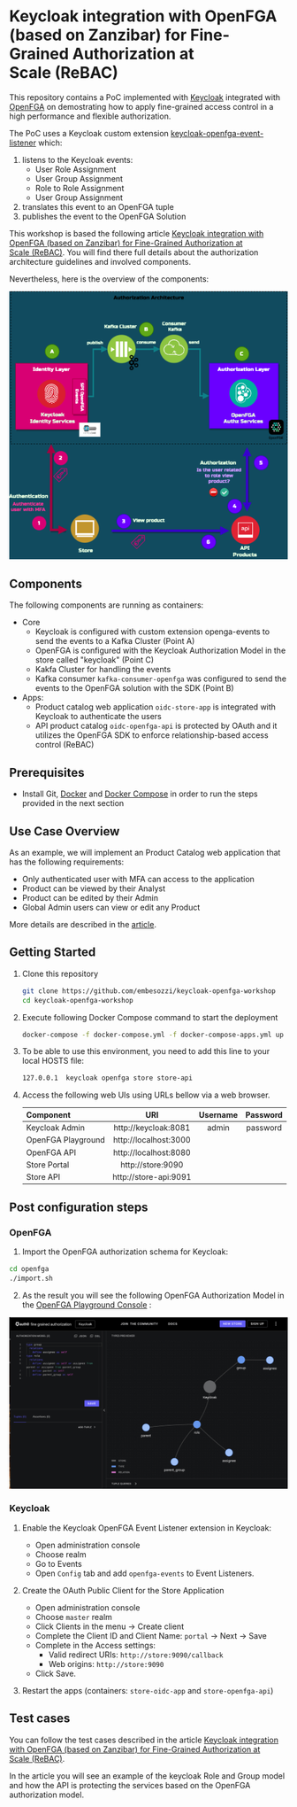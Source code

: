 # Keycloak integration with OpenFGA (based on Zanzibar) for Fine-Grained Authorization at Scale (ReBAC)
This repository contains a PoC implemented with [Keycloak](https://www.keycloak.org/) integrated with [OpenFGA](https://openfga.dev/) on demostrating how to apply fine-grained access control in a high performance and flexible authorization.

The PoC uses a Keycloak custom extension [keycloak-openfga-event-listener](https://github.com/embesozzi/keycloak-openfga-event-listener) which:
1. listens to the Keycloak events: 
   * User Role Assignment
   * User Group Assignment
   * Role to Role Assignment 
   * User Group Assignment 
2. translates this event to an OpenFGA tuple
3. publishes the event to the OpenFGA Solution

This workshop is based the following article [Keycloak integration with OpenFGA (based on Zanzibar) for Fine-Grained Authorization at Scale (ReBAC)](https://embesozzi.medium.com/keycloak-integration-with-openfga-based-on-zanzibar-for-fine-grained-authorization-at-scale-d3376de00f9a). You will find there full details about the authorization architecture guidelines and involved components.

Nevertheless, here is the overview of the components:

![solution-architecture](doc/images/solution-architecture.png)

## Components
The following components are running as containers:

* Core 
    * Keycloak is configured with custom extension openga-events to send the events to a Kafka Cluster (Point A)
    * OpenFGA is configured with the Keycloak Authorization Model in the store called "keycloak" (Point C)
    * Kakfa Cluster for handling the events
    * Kafka consumer `kafka-consumer-openfga` was configured to send the events to the OpenFGA solution with the SDK (Point B)
* Apps:
    * Product catalog web application `oidc-store-app` is integrated with Keycloak to authenticate the users
    * API product catalog `oidc-openfga-api` is protected by OAuth and it utilizes the OpenFGA SDK to enforce relationship-based access control (ReBAC)

## Prerequisites

 * Install Git, [Docker](https://www.docker.com/get-docker) and [Docker Compose](https://docs.docker.com/compose/install/#install-compose) in order to run the steps provided in the next section<br>

## Use Case Overview

As an example, we will implement an Product Catalog web application that has the following requirements:
* Only authenticated user with MFA can access to the application
* Product can be viewed by their Analyst
* Product can be edited by their Admin
* Global Admin users can view or edit any Product

More details are described in the [article](https://embesozzi.medium.com/keycloak-integration-with-openfga-based-on-zanzibar-for-fine-grained-authorization-at-scale-d3376de00f9a).

## Getting Started

1. Clone this repository
    ````bash
    git clone https://github.com/embesozzi/keycloak-openfga-workshop
    cd keycloak-openfga-workshop
    ````

2. Execute following Docker Compose command to start the deployment

   ```sh
   docker-compose -f docker-compose.yml -f docker-compose-apps.yml up
   ```

3. To be able to use this environment, you need to add this line to your local HOSTS file:

   ```sh
   127.0.0.1  keycloak openfga store store-api
   ```

4. Access the following web UIs using URLs bellow via a web browser.

    | Component                 |  URI                          |  Username   | Password    |
    | ------------------------- |:-----------------------------:|:-----------:|:-----------:|
    | Keycloak Admin            |   http://keycloak:8081        |  admin      |  password  |
    | OpenFGA Playground        |   http://localhost:3000       |             |             |
    | OpenFGA API               |   http://localhost:8080       |             |             |
    | Store Portal              |   http://store:9090           |             |             |
    | Store API                 |   http://store-api:9091       |             |             |


## Post configuration steps

### OpenFGA
1. Import the OpenFGA authorization schema for Keycloak:
``` bash
cd openfga
./import.sh
```
2. As the result you will see the following OpenFGA Authorization Model in the [OpenFGA Playground Console](http://localhost:8080) :

![openfga-keycloak-authorization-model](doc/images/openfga-authz-model.png)

### Keycloak
1. Enable the Keycloak OpenFGA Event Listener extension in Keycloak:

    * Open administration console
    * Choose realm
    * Go to Events
    * Open `Config` tab and add `openfga-events` to Event Listeners.

2. Create the OAuth Public Client for the Store Application

    * Open administration console
    * Choose `master` realm
    * Click Clients in the menu -> Create client
    * Complete the Client ID and Client Name: `portal` -> Next -> Save
    * Complete in the Access settings: 
        * Valid redirect URIs: `http://store:9090/callback`
        * Web origins: `http://store:9090`
    * Click Save.

3. Restart the apps (containers: `store-oidc-app` and `store-openfga-api`)

## Test cases
You can follow the test cases described in the article [Keycloak integration with OpenFGA (based on Zanzibar) for Fine-Grained Authorization at Scale (ReBAC)](https://embesozzi.medium.com/keycloak-integration-with-openfga-based-on-zanzibar-for-fine-grained-authorization-at-scale-d3376de00f9a).

In the article you will see an example of the keycloak Role and Group model and how the API is protecting the services based on the OpenFGA authorization model.
